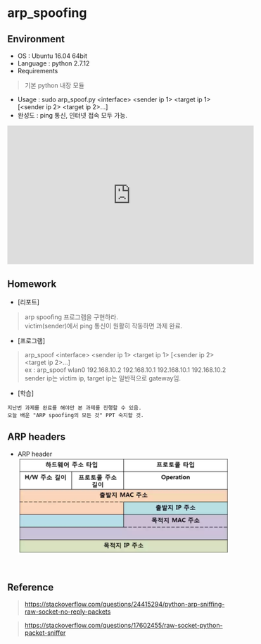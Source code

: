 # arp_spoofing

## Environment
* OS : Ubuntu 16.04 64bit </br>
* Language : python 2.7.12 </br>
* Requirements
> 기본 python 내장 모듈 </br>

* Usage : sudo arp_spoof.py &lt;interface&gt; &lt;sender ip 1&gt; &lt;target ip 1&gt; [&lt;sender ip 2&gt; &lt;target ip 2&gt;...] </br>
* 완성도 : ping 통신, 인터넷 접속 모두 가능.</br>

<iframe width="560" height="315" src="https://www.youtube.com/watch?v=HgCd-OaVj2Q" frameborder="0" allowfullscreen></iframe>


## Homework
* [리포트]
> arp spoofing 프로그램을 구현하라.</br>
> victim(sender)에서 ping 통신이 원활히 작동하면 과제 완료.</br>

* [프로그램]
> arp_spoof &lt;interface&gt; &lt;sender ip 1&gt; &lt;target ip 1&gt; [&lt;sender ip 2&gt; &lt;target ip 2&gt;...] </br>
> ex : arp_spoof wlan0 192.168.10.2 192.168.10.1 192.168.10.1 192.168.10.2 </br>
> sender ip는 victim ip, target ip는 일반적으로 gateway임.</br>


* [학습] 
```
지난번 과제를 완료를 해야만 본 과제를 진행할 수 있음.
오늘 배운 "ARP spoofing의 모든 것" PPT 숙지할 것.
```


## ARP headers
- ARP header
![1](https://github.com/st1tch/arp_test/blob/master/arp_header.png)
</br>

## Reference
> [https://stackoverflow.com/questions/24415294/python-arp-sniffing-raw-socket-no-reply-packets    ](https://stackoverflow.com/questions/24415294/python-arp-sniffing-raw-socket-no-reply-packets)    </br>

> [https://stackoverflow.com/questions/17602455/raw-socket-python-packet-sniffer    ](https://stackoverflow.com/questions/17602455/raw-socket-python-packet-sniffer)    </br>

